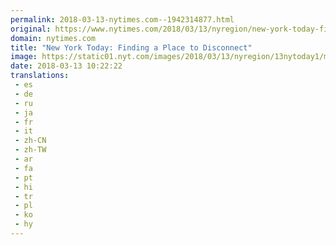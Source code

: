 ```yaml
---
permalink: 2018-03-13-nytimes.com--1942314877.html
original: https://www.nytimes.com/2018/03/13/nyregion/new-york-today-finding-a-place-to-disconnect.html?partner=rss&amp;emc=rss
domain: nytimes.com
title: "New York Today: Finding a Place to Disconnect"
image: https://static01.nyt.com/images/2018/03/13/nyregion/13nytoday1/merlin_20988007_d1b2d92c-9ed0-454b-848d-12d515825fae-mediumThreeByTwo440.jpg
date: 2018-03-13 10:22:22
translations: 
 - es
 - de
 - ru
 - ja
 - fr
 - it
 - zh-CN
 - zh-TW
 - ar
 - fa
 - pt
 - hi
 - tr
 - pl
 - ko
 - hy
---
```


